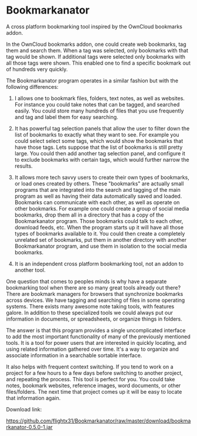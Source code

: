 # Bookmarkanator
A cross platform bookmarking tool inspired by the OwnCloud bookmarks addon. 

In the OwnCloud bookmarks addon, one could create web bookmarks, tag them and search them.
When a tag was selected, only bookmarks with that tag would be shown. If additional tags were
selected only bookmarks with all those tags were shown. This enabled one to find a specific
bookmark out of hundreds very quickly.

The Bookmarkanator program operates in a similar fashion but with the following differences:

1. I allows one to bookmark files, folders, text notes, as well as websites. For instance
you could take notes that can be tagged, and searched easily. You could store many hundreds 
of files that you use frequently and tag and label them for easy searching.

2. It has powerful tag selection panels that allow the user to filter down the list of bookmarks 
to exactly what they want to see. For example you could select select some tags, which would 
show the bookmarks that have those tags. Lets suppose that the list of bookmarks is still pretty large.
You could then add another tag selection panel, and configure it to exclude bookmarks with certain
tags, which would further narrow the results.

3. It allows more tech savvy users to create their own types of bookmarks, or load ones created by others.
These "bookmarks" are actually small programs that are integrated into the search and tagging of the main
program as well as having their data automatically saved and loaded. Bookmarks can communicate with 
each other, as well as operate on other bookmarks. For example one could create a group of social media 
bookmarks, drop them all in a directory that has a copy of the Bookmarkanator program. Those bookmarks 
could talk to each other, download feeds, etc. When the program starts up it will have all those types
of bookmarks available to it. You could then create a completely unrelated set of bookmarks, put them 
in another directory with another Bookmarkanator program, and use them in isolation to the social 
media bookmarks.

4. It is an independent cross platform bookmarking tool, not an addon to another tool.

One question that comes to peoples minds is why have a separate bookmarking tool when there 
are so many great tools already out there? There are bookmark managers for browsers that 
synchronize bookmarks across devices. We have tagging and searching of files in some
operating systems. There exists many awesome note taking tools, with features galore.
In addition to these specialized tools we could always put our information in documents,
or spreadsheets, or organize things in folders.

The answer is that this program provides a single uncomplicated interface to 
add the most important functionality of many of the previously mentioned tools.
It is a tool for power users that are interested in quickly locating, and using
related information gathered over time. It's a way to organize and associate 
information in a searchable sortable interface.

It also helps with frequent context switching. If you tend to work on a project for a few
hours to a few days before switching to another project, and repeating the process. This 
tool is perfect for you. You could take notes, bookmark websites, reference images, word 
documents, or other files/folders. The next time that project comes up it will be easy 
to locate that information again.

Download link:

https://github.com/flightx31/Bookmarkanator/raw/master/download/bookmarkanator-0.5.0-1.jar






